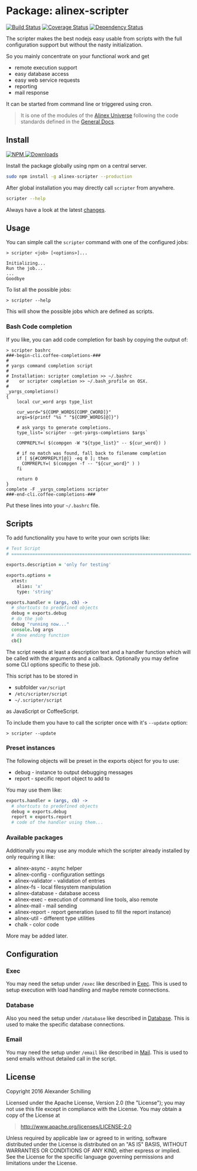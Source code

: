 Package: alinex-scripter
=================================================

[![Build Status](https://travis-ci.org/alinex/node-scripter.svg?branch=master)](https://travis-ci.org/alinex/node-scripter)
[![Coverage Status](https://coveralls.io/repos/alinex/node-scripter/badge.png?branch=master)](https://coveralls.io/r/alinex/node-scripter?branch=master)
[![Dependency Status](https://gemnasium.com/alinex/node-scripter.png)](https://gemnasium.com/alinex/node-scripter)

The scripter makes the best nodejs easy usable from scripts with the full configuration
support but without the nasty initialization.

So you mainly concentrate on your functional work and get

- remote execution support
- easy database access
- easy web service requests
- reporting
- mail response

It can be started from command line or triggered using cron.

> It is one of the modules of the [Alinex Universe](http://alinex.github.io/code.html)
> following the code standards defined in the [General Docs](http://alinex.github.io/develop).


Install
-------------------------------------------------

[![NPM](https://nodei.co/npm/alinex-scripter.png?downloads=true&downloadRank=true&stars=true)
 ![Downloads](https://nodei.co/npm-dl/alinex-scripter.png?months=9&height=3)
](https://www.npmjs.com/package/alinex-scripter)

Install the package globally using npm on a central server.

``` sh
sudo npm install -g alinex-scripter --production
```

After global installation you may directly call `scripter` from anywhere.

``` sh
scripter --help
```

Always have a look at the latest [changes](Changelog.md).


Usage
-------------------------------------------------

You can simple call the `scripter` command with one of the configured jobs:

    > scripter <job> [<options>]...

    Initializing...
    Run the job...
    ...
    Goodbye

To list all the possible jobs:

    > scripter --help

This will show the possible jobs which are defined as scripts.

### Bash Code completion

If you like, you can add code completion for bash by copying the output of:

``` text
> scripter bashrc
###-begin-cli.coffee-completions-###
#
# yargs command completion script
#
# Installation: scripter completion >> ~/.bashrc
#    or scripter completion >> ~/.bash_profile on OSX.
#
_yargs_completions()
{
    local cur_word args type_list

    cur_word="${COMP_WORDS[COMP_CWORD]}"
    args=$(printf "%s " "${COMP_WORDS[@]}")

    # ask yargs to generate completions.
    type_list=`scripter --get-yargs-completions $args`

    COMPREPLY=( $(compgen -W "${type_list}" -- ${cur_word}) )

    # if no match was found, fall back to filename completion
    if [ ${#COMPREPLY[@]} -eq 0 ]; then
      COMPREPLY=( $(compgen -f -- "${cur_word}" ) )
    fi

    return 0
}
complete -F _yargs_completions scripter
###-end-cli.coffee-completions-###
```

Put these lines into your `~/.bashrc` file.


Scripts
-------------------------------------------------
To add functionality you have to write your own scripts like:

``` coffee
# Test Script
# ========================================================================

exports.description = 'only for testing'

exports.options =
  xtest:
    alias: 'x'
    type: 'string'

exports.handler = (args, cb) ->
  # shortcuts to predefined objects
  debug = exports.debug
  # do the job
  debug "running now..."
  console.log args
  # done ending function
  cb()
```

The script needs at least a description text and a handler function which will
be called with the arguments and a callback. Optionally you may define some CLI
options specific to these job.

This script has to be stored in

- subfolder `var/script`
- `/etc/scripter/script`
- `~/.scripter/script`

as JavaScript or CoffeeScript.

To include them you have to call the scripter once with it's `--update` option:

    > scripter --update


### Preset instances

The following objects will be preset in the exports object for you to use:

- debug - instance to output debugging messages
- report - specific report object to add to

You may use them like:

``` coffee
exports.handler = (args, cb) ->
  # shortcuts to predefined objects
  debug = exports.debug
  report = exports.report
  # code of the handler using them...
```

### Available packages

Additionally you may use any module which the scripter already installed by only
requiring it like:

- alinex-async - async helper
- alinex-config - configuration settings
- alinex-validator - validation of entries
- alinex-fs - local filesystem manipulation
- alinex-database - database access
- alinex-exec - execution of command line tools, also remote
- alinex-mail - mail sending
- alinex-report - report generation (used to fill the report instance)
- alinex-util - different type utilities
- chalk - color code

More may be added later.


Configuration
-------------------------------------------------

### Exec

You may need the setup under `/exec` like described in
[Exec](http://alinex.github.io/node-exec).
This is used to setup execution with load handling and maybe remote connections.

### Database

Also you need the setup under `/database` like described in
[Database](http://alinex.github.io/node-database).
This is used to make the specific database connections.

### Email

You may need the setup under `/email` like described in
[Mail](http://alinex.github.io/node-mail).
This is used to send emails without detailed call in the script.


License
-------------------------------------------------

Copyright 2016 Alexander Schilling

Licensed under the Apache License, Version 2.0 (the "License");
you may not use this file except in compliance with the License.
You may obtain a copy of the License at

>  <http://www.apache.org/licenses/LICENSE-2.0>

Unless required by applicable law or agreed to in writing, software
distributed under the License is distributed on an "AS IS" BASIS,
WITHOUT WARRANTIES OR CONDITIONS OF ANY KIND, either express or implied.
See the License for the specific language governing permissions and
limitations under the License.
